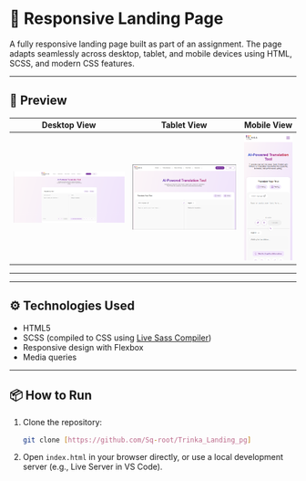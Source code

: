 # 🚀 Responsive Landing Page

A fully responsive landing page built as part of an assignment. The page adapts seamlessly across desktop, tablet, and mobile devices using HTML, SCSS, and modern CSS features.

---

## 📸 Preview

| Desktop View | Tablet View | Mobile View |
|--------------|-------------|-------------|
| ![Desktop](./assets/outputimg/Desktop.png) | ![Tablet](./assets/outputimg/Tablet.png) | ![Mobile](./assets/outputimg/Mobile.png) |

---


---

## ⚙️ Technologies Used

- HTML5
- SCSS (compiled to CSS using [Live Sass Compiler](https://marketplace.visualstudio.com/items?itemName=ritwickdey.live-sass))
- Responsive design with Flexbox
- Media queries

---

## 📦 How to Run

1. Clone the repository:
   ```bash
   git clone [https://github.com/Sq-root/Trinka_Landing_pg]

2. Open `index.html` in your browser directly, or use a local development server (e.g., Live Server in VS Code).
